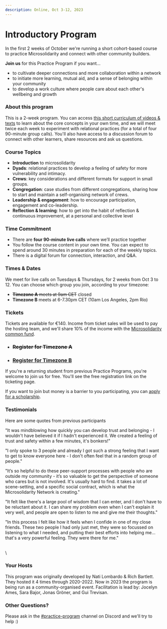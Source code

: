 ```yaml
---
description: Online, Oct 3-12, 2023
---
```


# Introductory Program

In the first 2 weeks of October we're running a short cohort-based course to practice Microsolidarity and connect with other community builders.

**Join us** for this Practice Program if you want...

* to cultivate deeper connections and more collaboration within a network
* to initiate more learning, mutual aid, and a sense of belonging within your community
* to develop a work culture where people care about each other's wellbeing and growth



### About this program

This is a 2-week program. You can access [this short curriculum of videos & texts](course-content.md) to learn about the core concepts in your own time, and we will meet twice each week to experiment with relational practices (for a total of four 90-minute group calls). You'll also have access to a discussion forum to connect with other learners, share resources and ask us questions.



### Course Topics

* **Introduction** to microsolidarity
* **Dyads**: relational practices to develop a feeling of safety for more vulnerability and intimacy.
* **Crews**: key considerations and different formats for support in small groups.
* **Congregation**: case studies from different congregations, sharing how to start and maintain a self-organising network of crews.
* **Leadership & engagement**: how to encourage participation, engagement and co-leadership.
* **Reflection & learning**: how to get into the habit of reflection & continuous improvement, at a personal and collective level

### Time Commitment

* ​There are **four 90-minute live calls** where we’ll practice together
* You follow the course content in your own time. You can expect to spend around 30 minutes in preparation for each of the weekly topics.
* There is a digital forum for connection, interaction, and Q\&A.



### Times & Dates

We meet for live calls on Tuesdays & Thursdays, for 2 weeks from Oct 3 to 12. You can choose which group you join, according to your timezone:&#x20;

* ~~**Timezone A** meets at 9am CET~~ closed
* **Timezone B** meets at 6-7.30pm CET (10am Los Angeles, 2pm Rio)



### Tickets&#x20;

Tickets are available for €140. Income from ticket sales will be used to pay the hosting team, and we'll share 10% of the income with the [Microsolidarity common fund](../../participate/contributing-money.md).

* ### ~~**Register for Timezone A**~~
* ### [**Register for Timezone B**](https://opencollective.com/microsolidarity/events/microsolidarity-practice-program-fall-2023-timezone-b-b3ca49a9)

If you're a returning student from previous Practice Programs, you're welcome to join us for free. You'll see the free registration link on the ticketing page.

If you want to join but money is a barrier to you participating, you can [apply for a scholarship](https://docs.google.com/forms/d/e/1FAIpQLScKCBAvBYG422nehgBu\_O6IjAk9VZuleqkD7\_8FiIWyiS\_Xhg/viewform?usp=sf\_link).



### Testimonials

Here are some quotes from previous participants

"It was mindblowing how quickly you can develop trust and belonging - I wouldn't have believed it if I hadn't experienced it. We created a feeling of trust and safety within a few minutes, it's bonkers!"

"I only spoke to 3 people and already I got such a strong feeling that I want to get to know everyone here - I don't often feel that in a random group of people."

"It’s so helpful to do these peer-support processes with people who are outside my community - it’s so valuable to get the perspective of someone who cares but is not involved. It's usually hard to find. it takes a lot of scene-setting, and a specific social contract, which is what the Microsolidarity Network is creating."

"It felt like there's a large pool of wisdom that I can enter, and I don't have to be reluctant about it. I can share my problem even when I can't explain it very well, and people are open to listen to me and give me their thoughts."

"In this process I felt like how it feels when I confide in one of my close friends. These two people I had only just met, they were so focussed on listening to what I needed, and putting their best efforts into helping me... that's a very powerful feeling. They were there for me."

\
\




### **Your Hosts**

This program was originally developed by Nati Lombardo & Rich Bartlett. They hosted it 4 times through 2020-2022. Now in 2023 the program is being run as a community-organised event. Facilitation is lead by: Jocelyn Ames, Sara Bajor, Jonas Gröner, and Gui Trevisan.



### Other Questions?

Please ask in the [#practice-program](https://discord.gg/u9dfEkcpmY) channel on Discord and we'll try to help :)

